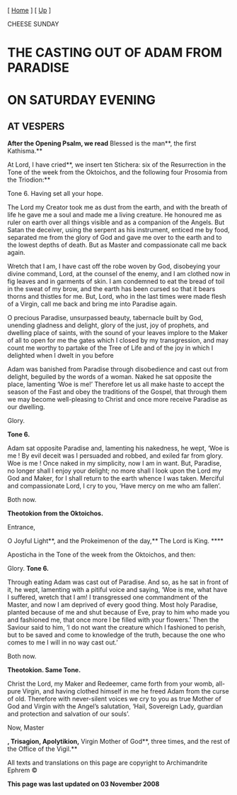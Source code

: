 \[ [Home](index.md) \] \[ [Up](cheese.md) \]

CHEESE SUNDAY

THE CASTING OUT OF ADAM FROM PARADISE
=====================================

ON SATURDAY EVENING
===================

AT VESPERS
----------

**After the Opening Psalm, we read** Blessed is the man**, the first Kathisma.**

At Lord, I have cried**, we insert ten Stichera: six of the Resurrection in the Tone of the week from the Oktoichos, and the following four Prosomia from the Triodion:**

Tone 6. Having set all your hope.

The Lord my Creator took me as dust from the earth, and with the breath of life he gave me a soul and made me a living creature. He honoured me as ruler on earth over all things visible and as a companion of the Angels. But Satan the deceiver, using the serpent as his instrument, enticed me by food, separated me from the glory of God and gave me over to the earth and to the lowest depths of death. But as Master and compassionate call me back again.

Wretch that I am, I have cast off the robe woven by God, disobeying your divine command, Lord, at the counsel of the enemy, and I am clothed now in fig leaves and in garments of skin. I am condemned to eat the bread of toil in the sweat of my brow, and the earth has been cursed so that it bears thorns and thistles for me. But, Lord, who in the last times were made flesh of a Virgin, call me back and bring me into Paradise again.

O precious Paradise, unsurpassed beauty, tabernacle built by God, unending gladness and delight, glory of the just, joy of prophets, and dwelling place of saints, with the sound of your leaves implore to the Maker of all to open for me the gates which I closed by my transgression, and may count me worthy to partake of the Tree of Life and of the joy in which I delighted when I dwelt in you before

Adam was banished from Paradise through disobedience and cast out from delight, beguiled by the words of a woman. Naked he sat opposite the place, lamenting ‘Woe is me!’ Therefore let us all make haste to accept the season of the Fast and obey the traditions of the Gospel, that through them we may become well-pleasing to Christ and once more receive Paradise as our dwelling.

Glory.

**Tone 6.**

Adam sat opposite Paradise and, lamenting his nakedness, he wept, ‘Woe is me ! By evil deceit was I persuaded and robbed, and exiled far from glory. Woe is me ! Once naked in my simplicity, now I am in want. But, Paradise, no longer shall I enjoy your delight; no more shall I look upon the Lord my God and Maker, for I shall return to the earth whence I was taken. Merciful and compassionate Lord, I cry to you, ‘Have mercy on me who am fallen’.

Both now.

**Theotokion from the Oktoichos.**

Entrance,

O Joyful Light**, and the Prokeimenon of the day,** The Lord is King. ****

Aposticha in the Tone of the week from the Oktoichos, and then:

Glory. **Tone 6.**

Through eating Adam was cast out of Paradise. And so, as he sat in front of it, he wept, lamenting with a pitiful voice and saying, ‘Woe is me, what have I suffered, wretch that I am! I transgressed one commandment of the Master, and now I am deprived of every good thing. Most holy Paradise, planted because of me and shut because of Eve, pray to him who made you and fashioned me, that once more I be filled with your flowers.’ Then the Saviour said to him, ‘I do not want the creature which I fashioned to perish, but to be saved and come to knowledge of the truth, because the one who comes to me I will in no way cast out.’

Both now.

**Theotokion. Same Tone.**

Christ the Lord, my Maker and Redeemer, came forth from your womb, all-pure Virgin, and having clothed himself in me he freed Adam from the curse of old. Therefore with never-silent voices we cry to you as true Mother of God and Virgin with the Angel’s salutation, ‘Hail, Sovereign Lady, guardian and protection and salvation of our souls’.

Now, Master

**, Trisagion, Apolytikion,** Virgin Mother of God**, three times, and the rest of the Office of the Vigil.**

All texts and translations on this page are copyright to Archimandrite Ephrem ©

**This page was last updated on 03 November 2008**
